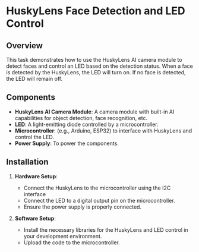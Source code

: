 # HuskyLens Face Detection and LED Control

## Overview

This task demonstrates how to use the HuskyLens AI camera module to detect faces and control an LED based on the detection status. When a face is detected by the HuskyLens, the LED will turn on. If no face is detected, the LED will remain off.

## Components

- **HuskyLens AI Camera Module**: A camera module with built-in AI capabilities for object detection, face recognition, etc.
- **LED**: A light-emitting diode controlled by a microcontroller.
- **Microcontroller**: (e.g., Arduino, ESP32) to interface with HuskyLens and control the LED.
- **Power Supply**: To power the components.

## Installation

1. **Hardware Setup**:
   - Connect the HuskyLens to the microcontroller using the I2C interface
   - Connect the LED to a digital output pin on the microcontroller.
   - Ensure the power supply is properly connected.

2. **Software Setup**:
   - Install the necessary libraries for the HuskyLens and LED control in your development environment.
   - Upload the code to the microcontroller.
